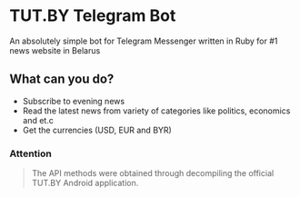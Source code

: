 # TUT.BY Telegram Bot
An absolutely simple bot for Telegram Messenger written in Ruby for #1 news website in Belarus

## What can you do?

  - Subscribe to evening news
  - Read the latest news from variety of categories like politics, economics and et.c
  - Get the currencies (USD, EUR and BYR)

### Attention
> The API methods were obtained through decompiling
> the official TUT.BY Android application.
